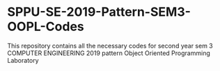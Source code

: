 # SPPU-SE-2019-Pattern-SEM3-OOPL-Codes
This repository contains all the necessary codes for second year sem 3 COMPUTER ENGINEERING 2019 pattern Object Oriented Programming Laboratory
